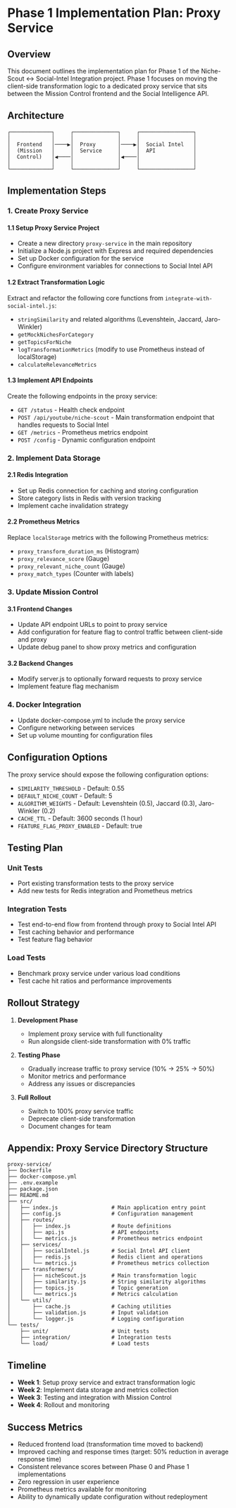 # Phase 1 Implementation Plan: Proxy Service

## Overview

This document outlines the implementation plan for Phase 1 of the Niche-Scout ↔ Social-Intel Integration project. Phase 1 focuses on moving the client-side transformation logic to a dedicated proxy service that sits between the Mission Control frontend and the Social Intelligence API.

## Architecture

```
┌─────────────┐     ┌──────────────┐     ┌─────────────────┐
│             │     │              │     │                 │
│  Frontend   │────▶│  Proxy       │────▶│  Social Intel   │
│  (Mission   │     │  Service     │     │  API            │
│  Control)   │◀────│              │◀────│                 │
│             │     │              │     │                 │
└─────────────┘     └──────────────┘     └─────────────────┘
```

## Implementation Steps

### 1. Create Proxy Service

#### 1.1 Setup Proxy Service Project

- Create a new directory `proxy-service` in the main repository
- Initialize a Node.js project with Express and required dependencies
- Set up Docker configuration for the service
- Configure environment variables for connections to Social Intel API

#### 1.2 Extract Transformation Logic

Extract and refactor the following core functions from `integrate-with-social-intel.js`:

- `stringSimilarity` and related algorithms (Levenshtein, Jaccard, Jaro-Winkler)
- `getMockNichesForCategory`
- `getTopicsForNiche`
- `logTransformationMetrics` (modify to use Prometheus instead of localStorage)
- `calculateRelevanceMetrics`

#### 1.3 Implement API Endpoints

Create the following endpoints in the proxy service:

- `GET /status` - Health check endpoint
- `POST /api/youtube/niche-scout` - Main transformation endpoint that handles requests to Social Intel
- `GET /metrics` - Prometheus metrics endpoint
- `POST /config` - Dynamic configuration endpoint

### 2. Implement Data Storage

#### 2.1 Redis Integration

- Set up Redis connection for caching and storing configuration
- Store category lists in Redis with version tracking
- Implement cache invalidation strategy

#### 2.2 Prometheus Metrics

Replace `localStorage` metrics with the following Prometheus metrics:

- `proxy_transform_duration_ms` (Histogram)
- `proxy_relevance_score` (Gauge)
- `proxy_relevant_niche_count` (Gauge)
- `proxy_match_types` (Counter with labels)

### 3. Update Mission Control

#### 3.1 Frontend Changes

- Update API endpoint URLs to point to proxy service
- Add configuration for feature flag to control traffic between client-side and proxy
- Update debug panel to show proxy metrics and configuration

#### 3.2 Backend Changes

- Modify server.js to optionally forward requests to proxy service
- Implement feature flag mechanism

### 4. Docker Integration

- Update docker-compose.yml to include the proxy service
- Configure networking between services
- Set up volume mounting for configuration files

## Configuration Options

The proxy service should expose the following configuration options:

- `SIMILARITY_THRESHOLD` - Default: 0.55
- `DEFAULT_NICHE_COUNT` - Default: 5
- `ALGORITHM_WEIGHTS` - Default: Levenshtein (0.5), Jaccard (0.3), Jaro-Winkler (0.2)
- `CACHE_TTL` - Default: 3600 seconds (1 hour)
- `FEATURE_FLAG_PROXY_ENABLED` - Default: true

## Testing Plan

### Unit Tests

- Port existing transformation tests to the proxy service
- Add new tests for Redis integration and Prometheus metrics

### Integration Tests

- Test end-to-end flow from frontend through proxy to Social Intel API
- Test caching behavior and performance
- Test feature flag behavior

### Load Tests

- Benchmark proxy service under various load conditions
- Test cache hit ratios and performance improvements

## Rollout Strategy

1. **Development Phase**
   - Implement proxy service with full functionality
   - Run alongside client-side transformation with 0% traffic

2. **Testing Phase**
   - Gradually increase traffic to proxy service (10% → 25% → 50%)
   - Monitor metrics and performance
   - Address any issues or discrepancies

3. **Full Rollout**
   - Switch to 100% proxy service traffic
   - Deprecate client-side transformation
   - Document changes for team

## Appendix: Proxy Service Directory Structure

```
proxy-service/
├── Dockerfile
├── docker-compose.yml
├── .env.example
├── package.json
├── README.md
├── src/
│   ├── index.js                 # Main application entry point
│   ├── config.js                # Configuration management
│   ├── routes/
│   │   ├── index.js             # Route definitions
│   │   ├── api.js               # API endpoints
│   │   └── metrics.js           # Prometheus metrics endpoint
│   ├── services/
│   │   ├── socialIntel.js       # Social Intel API client
│   │   ├── redis.js             # Redis client and operations
│   │   └── metrics.js           # Prometheus metrics collection
│   ├── transformers/
│   │   ├── nicheScout.js        # Main transformation logic
│   │   ├── similarity.js        # String similarity algorithms
│   │   ├── topics.js            # Topic generation
│   │   └── metrics.js           # Metrics calculation
│   └── utils/
│       ├── cache.js             # Caching utilities
│       ├── validation.js        # Input validation
│       └── logger.js            # Logging configuration
└── tests/
    ├── unit/                    # Unit tests
    ├── integration/             # Integration tests
    └── load/                    # Load tests
```

## Timeline

- **Week 1**: Setup proxy service and extract transformation logic
- **Week 2**: Implement data storage and metrics collection
- **Week 3**: Testing and integration with Mission Control
- **Week 4**: Rollout and monitoring

## Success Metrics

- Reduced frontend load (transformation time moved to backend)
- Improved caching and response times (target: 50% reduction in average response time)
- Consistent relevance scores between Phase 0 and Phase 1 implementations
- Zero regression in user experience
- Prometheus metrics available for monitoring
- Ability to dynamically update configuration without redeployment
